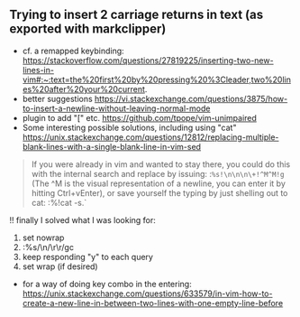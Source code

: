 ## Trying to insert 2 carriage returns in text (as exported with markclipper)

- cf. a remapped keybinding: https://stackoverflow.com/questions/27819225/inserting-two-new-lines-in-vim#:~:text=the%20first%20by%20pressing%20%3Cleader,two%20lines%20after%20your%20current.
- better suggestions https://vi.stackexchange.com/questions/3875/how-to-insert-a-newline-without-leaving-normal-mode
- plugin to add "[<space>" etc. https://github.com/tpope/vim-unimpaired
- Some interesting possible solutions, including using "cat" https://unix.stackexchange.com/questions/12812/replacing-multiple-blank-lines-with-a-single-blank-line-in-vim-sed

> If you were already in vim and wanted to stay there, you could do this with the internal search and replace by issuing: :`%s!\n\n\n\+!^M^M!g` (The ^M is the visual representation of a newline, you can enter it by hitting Ctrl+vEnter), or save yourself the typing by just shelling out to cat: :%!cat -s.`

!! finally I solved what I was looking for:

1. set nowrap
2. :%s/\n/\r\r/gc
3. keep responding "y" to each query
4. set wrap (if desired)

- for a way of doing key combo in the entering: https://unix.stackexchange.com/questions/633579/in-vim-how-to-create-a-new-line-in-between-two-lines-with-one-empty-line-before
